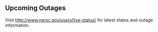 ## Upcoming Outages 

Visit <http://www.nersc.gov/users/live-status/> for latest status and outage 
information.


